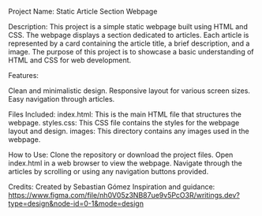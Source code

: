 Project Name: Static Article Section Webpage

Description:
This project is a simple static webpage built using HTML and CSS. The webpage displays a section dedicated to articles. Each article is represented by a card containing the article title, a brief description, and a image. The purpose of this project is to showcase a basic understanding of HTML and CSS for web development.

Features:

Clean and minimalistic design.
Responsive layout for various screen sizes.
Easy navigation through articles.

Files Included:
index.html: This is the main HTML file that structures the webpage.
styles.css: This CSS file contains the styles for the webpage layout and design.
images: This directory contains any images used in the webpage.

How to Use:
Clone the repository or download the project files.
Open index.html in a web browser to view the webpage.
Navigate through the articles by scrolling or using any navigation buttons provided.

Credits:
Created by Sebastian Gómez
Inspiration and guidance: https://www.figma.com/file/nh0V05z3NB87ue9v5PcO3R/writings.dev?type=design&node-id=0-1&mode=design
